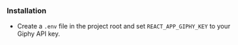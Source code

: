 ### Installation

- Create a `.env` file in the project root and set `REACT_APP_GIPHY_KEY` to your Giphy API key.
